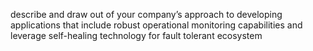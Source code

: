 describe and draw out of your company’s approach to developing applications that include robust operational monitoring capabilities and leverage self-healing technology for fault tolerant ecosystem
